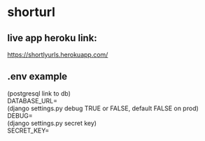 # shorturl

## live app heroku link:</br>
https://shortlyurls.herokuapp.com/

## .env example</br>
(postgresql link to db)</br>
DATABASE_URL=</br>
(django settings.py debug TRUE or FALSE, default FALSE on prod)</br>
DEBUG=</br>
(django settings.py secret key)</br>
SECRET_KEY=

